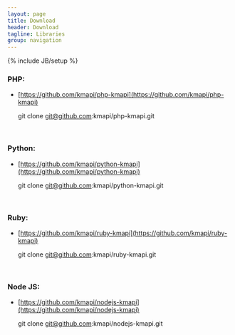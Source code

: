 ```yaml
---
layout: page
title: Download
header: Download
tagline: Libraries
group: navigation
---
```

{% include JB/setup %}


### PHP:
* [https://github.com/kmapi/php-kmapi](https://github.com/kmapi/php-kmapi)

	git clone git@github.com:kmapi/php-kmapi.git

&nbsp;

### Python:
* [https://github.com/kmapi/python-kmapi](https://github.com/kmapi/python-kmapi)

	git clone git@github.com:kmapi/python-kmapi.git
	
&nbsp;

### Ruby:
* [https://github.com/kmapi/ruby-kmapi](https://github.com/kmapi/ruby-kmapi)

	git clone git@github.com:kmapi/ruby-kmapi.git
	
&nbsp;

### Node JS:
* [https://github.com/kmapi/nodejs-kmapi](https://github.com/kmapi/nodejs-kmapi)

	git clone git@github.com:kmapi/nodejs-kmapi.git
	




